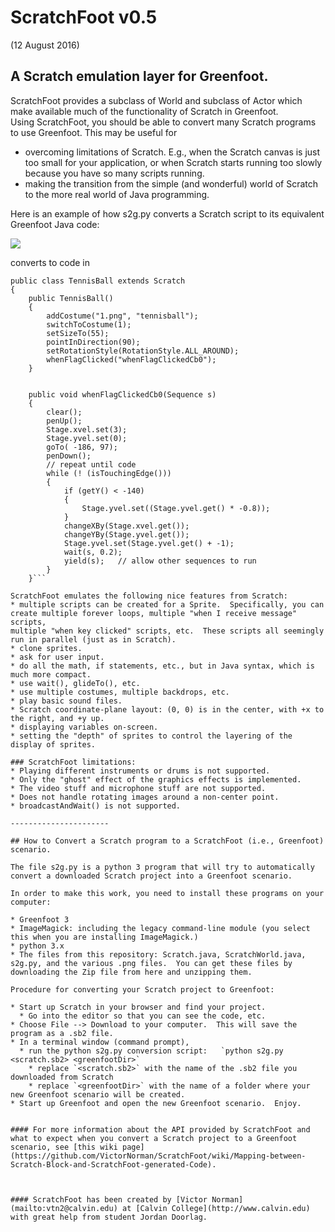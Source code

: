 # ScratchFoot v0.5 
(12 August 2016)

## A Scratch emulation layer for Greenfoot.

ScratchFoot provides a subclass of World and subclass of Actor which make available much of the functionality of Scratch in Greenfoot.  
Using ScratchFoot, you should be able to convert many Scratch programs to use Greenfoot.  This may be useful for

* overcoming limitations of Scratch.  E.g., when the Scratch canvas is just too small for your application, or when Scratch starts 
running too slowly because you have so many scripts running.
* making the transition from the simple (and wonderful) world of Scratch to the more real world of Java programming.

Here is an example of how s2g.py converts a Scratch script to its equivalent Greenfoot Java code:

![](http://imgur.com/a/Jl8pa)

converts to code in 
```
public class TennisBall extends Scratch
{
    public TennisBall()
    {
        addCostume("1.png", "tennisball");
        switchToCostume(1);
        setSizeTo(55);
        pointInDirection(90);
        setRotationStyle(RotationStyle.ALL_AROUND);
        whenFlagClicked("whenFlagClickedCb0");
    }


    public void whenFlagClickedCb0(Sequence s)
    {
        clear();
        penUp();
        Stage.xvel.set(3);
        Stage.yvel.set(0);
        goTo( -186, 97);
        penDown();
        // repeat until code
        while (! (isTouchingEdge()))
        {
            if (getY() < -140)
            {
                Stage.yvel.set((Stage.yvel.get() * -0.8));
            }
            changeXBy(Stage.xvel.get());
            changeYBy(Stage.yvel.get());
            Stage.yvel.set(Stage.yvel.get() + -1);
            wait(s, 0.2);
            yield(s);   // allow other sequences to run
        }
    }```

ScratchFoot emulates the following nice features from Scratch:
* multiple scripts can be created for a Sprite.  Specifically, you can create multiple forever loops, multiple "when I receive message" scripts,
multiple "when key clicked" scripts, etc.  These scripts all seemingly run in parallel (just as in Scratch).
* clone sprites.
* ask for user input.
* do all the math, if statements, etc., but in Java syntax, which is much more compact.
* use wait(), glideTo(), etc.
* use multiple costumes, multiple backdrops, etc.
* play basic sound files.
* Scratch coordinate-plane layout: (0, 0) is in the center, with +x to the right, and +y up.
* displaying variables on-screen.
* setting the "depth" of sprites to control the layering of the display of sprites.

### ScratchFoot limitations: 
* Playing different instruments or drums is not supported.
* Only the "ghost" effect of the graphics effects is implemented.
* The video stuff and microphone stuff are not supported.
* Does not handle rotating images around a non-center point.
* broadcastAndWait() is not supported.

----------------------

## How to Convert a Scratch program to a ScratchFoot (i.e., Greenfoot) scenario.

The file s2g.py is a python 3 program that will try to automatically convert a downloaded Scratch project into a Greenfoot scenario. 

In order to make this work, you need to install these programs on your computer:

* Greenfoot 3
* ImageMagick: including the legacy command-line module (you select this when you are installing ImageMagick.)
* python 3.x
* The files from this repository: Scratch.java, ScratchWorld.java, s2g.py, and the various .png files.  You can get these files by downloading the Zip file from here and unzipping them.

Procedure for converting your Scratch project to Greenfoot:

* Start up Scratch in your browser and find your project.  
  * Go into the editor so that you can see the code, etc.
* Choose File --> Download to your computer.  This will save the program as a .sb2 file.
* In a terminal window (command prompt), 
  * run the python s2g.py conversion script:   `python s2g.py <scratch.sb2> <greenfootDir>`
    * replace `<scratch.sb2>` with the name of the .sb2 file you downloaded from Scratch
    * replace `<greenfootDir>` with the name of a folder where your new Greenfoot scenario will be created.
* Start up Greenfoot and open the new Greenfoot scenario.  Enjoy.


#### For more information about the API provided by ScratchFoot and what to expect when you convert a Scratch project to a Greenfoot scenario, see [this wiki page](https://github.com/VictorNorman/ScratchFoot/wiki/Mapping-between-Scratch-Block-and-ScratchFoot-generated-Code).



#### ScratchFoot has been created by [Victor Norman](mailto:vtn2@calvin.edu) at [Calvin College](http://www.calvin.edu) with great help from student Jordan Doorlag.

